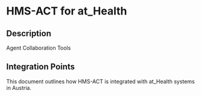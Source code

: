 # HMS-ACT for at_Health

## Description

Agent Collaboration Tools

## Integration Points

This document outlines how HMS-ACT is integrated with at_Health systems in Austria.
